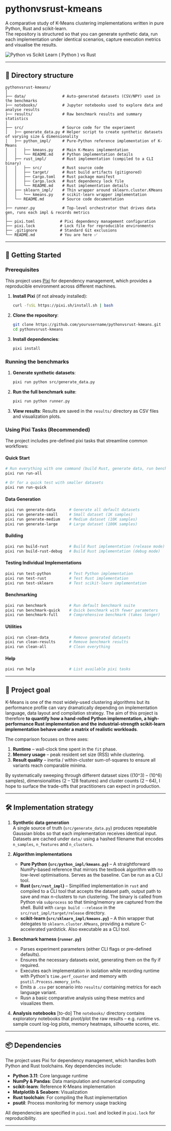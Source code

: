# pythonvsrust-kmeans

A comparative study of K-Means clustering implementations written in pure Python, Rust and scikit-learn.  
The repository is structured so that you can generate synthetic data, run each implementation under identical scenarios, capture execution metrics and visualise the results.


![Python vs Scikit Learn ( Python ) vs Rust](./results/analysis.png "Title")

---

## 📁 Directory structure

```
pythonvsrust-kmeans/
│
├── data/                # Auto-generated datasets (CSV/NPY) used in the benchmarks
├── notebooks/           # Jupyter notebooks used to explore data and analyse results
├── results/             # Raw benchmark results and summary statistics
│
├── src/                 # Source code for the experiment
│   ├── generate_data.py # Helper script to create synthetic datasets of varying size & dimensionality
│   ├── python_impl/     # Pure-Python reference implementation of K-Means
│   │   ├── kmeans.py    # Main K-Means implementation
│   │   └── README.md    # Python implementation details
│   ├── rust_impl/       # Rust implementation (compiled to a CLI binary)
│   │   ├── src/         # Rust source code
│   │   ├── target/      # Rust build artifacts (gitignored)
│   │   ├── Cargo.toml   # Rust package manifest
│   │   ├── Cargo.lock   # Rust dependency lock file
│   │   └── README.md    # Rust implementation details
│   ├── sklearn_impl/    # Thin wrapper around sklearn.cluster.KMeans
│   │   └── kmeans.py    # scikit-learn wrapper implementation
│   └── README.md        # Source code documentation
│
├── runner.py            # Top-level orchestrator that drives data gen, runs each impl & records metrics
│
├── pixi.toml           # Pixi dependency management configuration
├── pixi.lock           # Lock file for reproducible environments
├── .gitignore          # Standard Git exclusions
└── README.md           # You are here ✅
```

---

## 🚀 Getting Started

### Prerequisites

This project uses [Pixi](https://pixi.sh/) for dependency management, which provides a reproducible environment across different machines.

1. **Install Pixi** (if not already installed):
   ```bash
   curl -fsSL https://pixi.sh/install.sh | bash
   ```

2. **Clone the repository**:
   ```bash
   git clone https://github.com/yourusername/pythonvsrust-kmeans.git
   cd pythonvsrust-kmeans
   ```

3. **Install dependencies**:
   ```bash
   pixi install
   ```

### Running the benchmarks

1. **Generate synthetic datasets**:
   ```bash
   pixi run python src/generate_data.py
   ```

2. **Run the full benchmark suite**:
   ```bash
   pixi run python runner.py
   ```

3. **View results**:
   Results are saved in the `results/` directory as CSV files and visualization plots.

### Using Pixi Tasks (Recommended)

The project includes pre-defined pixi tasks that streamline common workflows:

#### Quick Start
```bash
# Run everything with one command (build Rust, generate data, run benchmarks)
pixi run run-all

# Or for a quick test with smaller datasets
pixi run run-quick
```

#### Data Generation
```bash
pixi run generate-data      # Generate all default datasets
pixi run generate-small     # Small dataset (1K samples)
pixi run generate-medium    # Medium dataset (10K samples)
pixi run generate-large     # Large dataset (100K samples)
```

#### Building
```bash
pixi run build-rust         # Build Rust implementation (release mode)
pixi run build-rust-debug   # Build Rust implementation (debug mode)
```

#### Testing Individual Implementations
```bash
pixi run test-python        # Test Python implementation
pixi run test-rust          # Test Rust implementation
pixi run test-sklearn       # Test scikit-learn implementation
```

#### Benchmarking
```bash
pixi run benchmark          # Run default benchmark suite
pixi run benchmark-quick    # Quick benchmark with fewer parameters
pixi run benchmark-full     # Comprehensive benchmark (takes longer)
```

#### Utilities
```bash
pixi run clean-data         # Remove generated datasets
pixi run clean-results      # Remove benchmark results
pixi run clean-all          # Clean everything
```

#### Help
```bash
pixi run help               # List available pixi tasks
```

---

## 🎯 Project goal

K-Means is one of the most widely-used clustering algorithms but its performance profile can vary dramatically depending on implementation language, data layout and compilation strategy.  The aim of this project is therefore **to quantify how a hand-rolled Python implementation, a high-performance Rust implementation and the industrial-strength scikit-learn implementation behave under a matrix of realistic workloads**.

The comparison focuses on three axes:

1. **Runtime** – wall-clock time spent in the `fit` phase.
2. **Memory usage** – peak resident set size (RSS) while clustering.
3. **Result quality** – inertia / within-cluster sum-of-squares to ensure all variants reach comparable minima.

By systematically sweeping through different dataset sizes (\(10^3\) – \(10^6\) samples), dimensionalities (2 – 128 features) and cluster counts (2 – 64), I hope to surface the trade-offs that practitioners can expect in production.

---

## 🛠️ Implementation strategy

1. **Synthetic data generation**  
   A single source of truth (`src/generate_data.py`) produces repeatable Gaussian blobs so that each implementation receives identical input.  Datasets are cached under `data/` using a hashed filename that encodes `n_samples`, `n_features` and `n_clusters`.

2. **Algorithm implementations**
   * **Pure Python (`src/python_impl/kmeans.py`)** – A straightforward NumPy-based reference that mirrors the textbook algorithm with no low-level optimisations. Serves as the baseline. Can be run as a CLI tool.
   * **Rust (`src/rust_impl`)** – Simplified implementation in `rust` and compiled to a CLI tool that accepts the dataset path, output path to save and max n-clusters to run clustering. The binary is called from Python via `subprocess` so that timing/memory are captured from the shell. Build with `cargo build --release` in the `src/rust_impl/target/release` directory.
   * **scikit-learn (`src/sklearn_impl/kmeans.py`)** – A thin wrapper that delegates to `sklearn.cluster.KMeans`, providing a mature C-accelerated yardstick. Also executable as a CLI tool.

3. **Benchmark harness (`runner.py`)**
   * Parses experiment parameters (either CLI flags or pre-defined defaults).
   * Ensures the necessary datasets exist, generating them on the fly if required.
   * Executes each implementation in isolation while recording runtime with Python's `time.perf_counter` and memory with `psutil.Process.memory_info`.
   * Emits a `.csv` per scenario into `results/` containing metrics for each language variant.
   * Rusn a basic comparative analysis using these metrics and visualizes them.

4. **Analysis notebooks** [to-do] 
   The `notebooks/` directory contains exploratory notebooks that pivot/plot the raw results – e.g. runtime vs. sample count log-log plots, memory heatmaps, silhouette scores, etc.

---

## 📦 Dependencies

The project uses Pixi for dependency management, which handles both Python and Rust toolchains. Key dependencies include:

- **Python 3.11**: Core language runtime
- **NumPy & Pandas**: Data manipulation and numerical computing
- **scikit-learn**: Reference K-Means implementation
- **Matplotlib & Seaborn**: Visualization
- **Rust toolchain**: For compiling the Rust implementation
- **psutil**: Process monitoring for memory usage tracking

All dependencies are specified in `pixi.toml` and locked in `pixi.lock` for reproducibility.

---